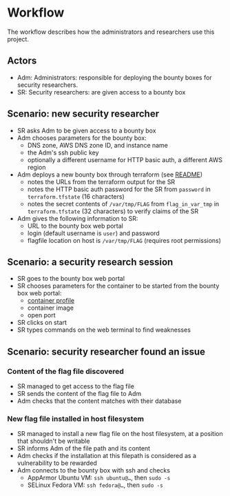 # Workflow

The workflow describes how the administrators and researchers use this project.

## Actors

- Adm: Administrators: responsible for deploying the bounty boxes for security researchers.
- SR: Security researchers: are given access to a bounty box

## Scenario: new security researcher

- SR asks Adm to be given access to a bounty box
- Adm chooses parameters for the bounty box:
  - DNS zone, AWS DNS zone ID, and instance name
  - the Adm's ssh public key
  - optionally a different username for HTTP basic auth, a different AWS region
- Adm deploys a new bounty box through terraform (see [README](../README.md))
  - notes the URLs from the terraform output for the SR
  - notes the HTTP basic auth password for the SR from `password` in `terraform.tfstate` (16 characters)
  - notes the secret contents of `/var/tmp/FLAG` from `flag_in_var_tmp` in `terraform.tfstate` (32 characters) to verify claims of the SR
- Adm gives the following information to SR:
  - URL to the bounty box web portal
  - login (default username is `user`) and password
  - flagfile location on host is `/var/tmp/FLAG` (requires root permissions)

## Scenario: a security research session

- SR goes to the bounty box web portal
- SR chooses parameters for the container to be started from the bounty box web portal:
  - [container profile](profiles.md)
  - container image
  - open port
- SR clicks on start
- SR types commands on the web terminal to find weaknesses

## Scenario: security researcher found an issue

### Content of the flag file discovered

- SR managed to get access to the flag file
- SR sends the content of the flag file to Adm
- Adm checks that the content matches with their database

### New flag file installed in host filesystem

- SR managed to install a new flag file on the host filesystem, at a position that shouldn't be writable
- SR informs Adm of the file path and its content
- Adm checks if the installation at this filepath is considered as a vulnerability to be rewarded
- Adm connects to the bounty box with ssh and checks
  - AppArmor Ubuntu VM: `ssh ubuntu@…`, then `sudo -s`
  - SELinux Fedora VM: `ssh fedora@…`, then `sudo -s`
